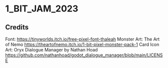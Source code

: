 # 1_BIT_JAM_2023
 
## Credits

Font: https://tinyworlds.itch.io/free-pixel-font-thaleah
Monster Art: The Art of Nemo https://theartofnemo.itch.io/1-bit-pixel-monster-pack-1
Card Icon Art: Oryx
Dialogue Manager by Nathan Hoad https://github.com/nathanhoad/godot_dialogue_manager/blob/main/LICENSE